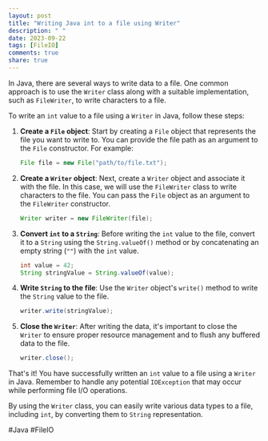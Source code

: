 ```yaml
---
layout: post
title: "Writing Java int to a file using Writer"
description: " "
date: 2023-09-22
tags: [FileIO]
comments: true
share: true
---
```


In Java, there are several ways to write data to a file. One common approach is to use the `Writer` class along with a suitable implementation, such as `FileWriter`, to write characters to a file.

To write an `int` value to a file using a `Writer` in Java, follow these steps:

1. **Create a `File` object**: Start by creating a `File` object that represents the file you want to write to. You can provide the file path as an argument to the `File` constructor. For example:

   ```java
   File file = new File("path/to/file.txt");
   ```

2. **Create a `Writer` object**: Next, create a `Writer` object and associate it with the file. In this case, we will use the `FileWriter` class to write characters to the file. You can pass the `File` object as an argument to the `FileWriter` constructor. 

   ```java
   Writer writer = new FileWriter(file);
   ```

3. **Convert `int` to a `String`**: Before writing the `int` value to the file, convert it to a `String` using the `String.valueOf()` method or by concatenating an empty string (`""`) with the `int` value.

   ```java
   int value = 42;
   String stringValue = String.valueOf(value);
   ```

4. **Write `String` to the file**: Use the `Writer` object's `write()` method to write the `String` value to the file.

   ```java
   writer.write(stringValue);
   ```

5. **Close the `Writer`**: After writing the data, it's important to close the `Writer` to ensure proper resource management and to flush any buffered data to the file.

   ```java
   writer.close();
   ```

That's it! You have successfully written an `int` value to a file using a `Writer` in Java. Remember to handle any potential `IOException` that may occur while performing file I/O operations.

By using the `Writer` class, you can easily write various data types to a file, including `int`, by converting them to `String` representation.

#Java #FileIO